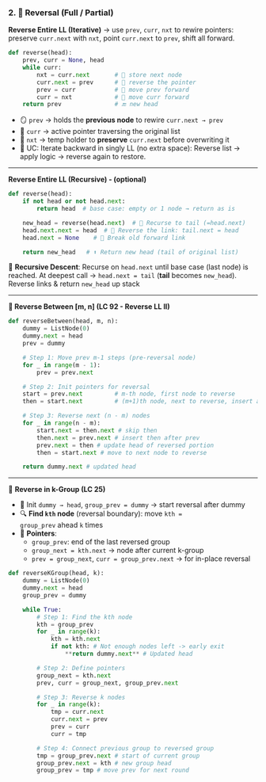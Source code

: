 ### 2. 🔁 **Reversal (Full / Partial)**

**Reverse Entire LL (Iterative)** → use `prev`, `curr`, `nxt` to rewire pointers: preserve `curr.next` with `nxt`, point `curr.next` to `prev`, shift all forward.

```python
def reverse(head):
    prev, curr = None, head
    while curr:
        nxt = curr.next       # 🧠 store next node
        curr.next = prev      # 🔄 reverse the pointer
        prev = curr           # 📍 move prev forward
        curr = nxt            # 📍 move curr forward
    return prev               # 🔚 new head
```

- 🪞 `prev` → holds the **previous node** to rewire `curr.next → prev`
- 🧭 `curr` → active pointer traversing the original list
- 🧷 `nxt` → temp holder to **preserve** `curr.next` before overwriting it
- 🔁 UC: Iterate backward in singly LL (no extra space): Reverse list → apply logic → reverse again to restore.

---

**Reverse Entire LL (Recursive) - (optional)**

```python
def reverse(head):
    if not head or not head.next:
        return head  # base case: empty or 1 node → return as is

    new_head = reverse(head.next)  # 🔽 Recurse to tail (=head.next)
    head.next.next = head  # 🔁 Reverse the link: tail.next = head
    head.next = None    # 🧹 Break old forward link

    return new_head   # ⬆️ Return new head (tail of original list)
```

🔁 **Recursive Descent**: Recurse on `head.next` until base case (last node) is reached. At deepest call → `head.next = tail` (**tail** becomes `new_head`). Reverse links & return `new_head` up stack 

---

**🔁 Reverse Between [m, n] (LC 92 - Reverse LL II)**

```python
def reverseBetween(head, m, n):
    dummy = ListNode(0)
    dummy.next = head
    prev = dummy

    # Step 1: Move prev m-1 steps (pre-reversal node)
    for _ in range(m - 1):
        prev = prev.next

    # Step 2: Init pointers for reversal
    start = prev.next         # m-th node, first node to reverse
    then = start.next         # (m+1)th node, next to reverse, insert after prev

    # Step 3: Reverse next (n - m) nodes
    for _ in range(n - m):
        start.next = then.next # skip then
        then.next = prev.next # insert then after prev
        prev.next = then # update head of reversed portion
        then = start.next # move to next node to reverse

    return dummy.next # updated head
```

---

 🔁 **Reverse in k-Group (LC 25)**

- 🧷 Init `dummy → head`, `group_prev = dummy` → start reversal after dummy
- 🔍 **Find `kth` node** (reversal boundary): move `kth = group_prev` ahead `k` times
- 🎯 **Pointers**:
    - `group_prev`: end of the last reversed group
    - `group_next = kth.next` → node after current k-group
    - `prev = group_next`, `curr = group_prev.next` → for in-place reversal

```python
def reverseKGroup(head, k):
    dummy = ListNode(0)
    dummy.next = head
    group_prev = dummy

    while True:
        # Step 1: Find the kth node
        kth = group_prev
        for _ in range(k):
            kth = kth.next
            if not kth: # Not enough nodes left -> early exit
                **return dummy.next** # Updated head

        # Step 2: Define pointers
        group_next = kth.next
        prev, curr = group_next, group_prev.next

        # Step 3: Reverse k nodes
        for _ in range(k):
            tmp = curr.next
            curr.next = prev
            prev = curr
            curr = tmp

        # Step 4: Connect previous group to reversed group
        tmp = group_prev.next # start of current group
        group_prev.next = kth # new group head
        group_prev = tmp # move prev for next round
```
